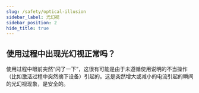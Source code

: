```yaml
---
slug: /safety/optical-illusion
sidebar_label: 光幻视
sidebar_position: 2
hide_title: true
---
```


## 使用过程中出现光幻视正常吗？

使用过程中眼前突然“闪了一下”，这很有可能是由于未遵循使用说明的不当操作（比如激活过程中突然摘下设备）引起的。这是突然增大或减小的电流引起的瞬间的光幻视现象，是安全的。